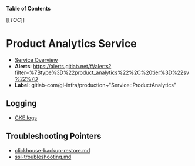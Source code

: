 <!-- MARKER: do not edit this section directly. Edit services/service-catalog.yml then run scripts/generate-docs -->

**Table of Contents**

[[_TOC_]]

# Product Analytics Service

* [Service Overview](https://dashboards.gitlab.net/d/da6cf9ea-d593-41ed-91c5-8536fd15c2fa/product-analytics-service-health)
* **Alerts**: <https://alerts.gitlab.net/#/alerts?filter=%7Btype%3D%22product_analytics%22%2C%20tier%3D%22sv%22%7D>
* **Label**: gitlab-com/gl-infra/production~"Service::ProductAnalytics"

## Logging

* [GKE logs](https://cloudlogging.app.goo.gl/QWoCS2kDVF5LaTqG9)

## Troubleshooting Pointers

* [clickhouse-backup-restore.md](clickhouse-backup-restore.md)
* [ssl-troubleshooting.md](ssl-troubleshooting.md)
<!-- END_MARKER -->

<!-- ## Summary -->

<!-- ## Architecture -->

<!-- ## Performance -->

<!-- ## Scalability -->

<!-- ## Availability -->

<!-- ## Durability -->

<!-- ## Security/Compliance -->

<!-- ## Monitoring/Alerting -->

<!-- ## Links to further Documentation -->
